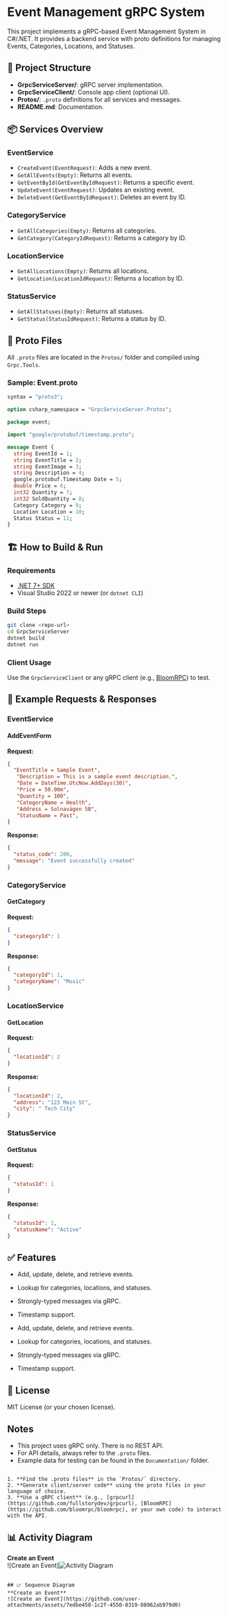 # Event Management gRPC System

This project implements a gRPC-based Event Management System in C#/.NET. It provides a backend service with proto definitions for managing Events, Categories, Locations, and Statuses.

## 🧩 Project Structure

- **GrpcServiceServer/**: gRPC server implementation.
- **GrpcServiceClient/**: Console app client (optional UI).
- **Protos/**: `.proto` definitions for all services and messages.
- **README.md**: Documentation.

## 📦 Services Overview

### EventService

- `CreateEvent(EventRequest)`: Adds a new event.
- `GetAllEvents(Empty)`: Returns all events.
- `GetEventById(GetEventByIdRequest)`: Returns a specific event.
- `UpdateEvent(EventRequest)`: Updates an existing event.
- `DeleteEvent(GetEventByIdRequest)`: Deletes an event by ID.

### CategoryService

- `GetAllCategories(Empty)`: Returns all categories.
- `GetCategory(CategoryIdRequest)`: Returns a category by ID.

### LocationService

- `GetAllLocations(Empty)`: Returns all locations.
- `GetLocation(LocationIdRequest)`: Returns a location by ID.

### StatusService

- `GetAllStatuses(Empty)`: Returns all statuses.
- `GetStatus(StatusIdRequest)`: Returns a status by ID.

## 📄 Proto Files

All `.proto` files are located in the `Protos/` folder and compiled using `Grpc.Tools`.

### Sample: Event.proto

```proto
syntax = "proto3";

option csharp_namespace = "GrpcServiceServer.Protos";

package event;

import "google/protobuf/timestamp.proto";

message Event {
  string EventId = 1;
  string EventTitle = 2;
  string EventImage = 3;
  string Description = 4;
  google.protobuf.Timestamp Date = 5;
  double Price = 6;
  int32 Quantity = 7;
  int32 SoldQuantity = 8;
  Category Category = 9;
  Location Location = 10;
  Status Status = 11;
}
```

## 🏗️ How to Build & Run

### Requirements

- [.NET 7+ SDK](https://dotnet.microsoft.com/en-us/download)
- Visual Studio 2022 or newer (or `dotnet CLI`)

### Build Steps

```bash
git clone <repo-url>
cd GrpcServiceServer
dotnet build
dotnet run
```

### Client Usage

Use the `GrpcServiceClient` or any gRPC client (e.g., [BloomRPC](https://github.com/bloomrpc/bloomrpc)) to test.

## 📨 Example Requests & Responses

### EventService

#### AddEventForm

**Request:**

```json
{
  "EventTitle = Sample Event",
   "Description = This is a sample event description.",
   "Date = DateTime.UtcNow.AddDays(30)",
   "Price = 50.00m",
   "Quantity = 100",
   "CategoryName = Health",
   "Address = Solnavägen 5B",
   "StatusName = Past",
}
```

**Response:**

```json
{
  "status_code": 200,
  "message": "Event successfully created"
}
```

### CategoryService

#### GetCategory

**Request:**

```json
{
  "categoryId": 1
}
```

**Response:**

```json
{
  "categoryId": 1,
  "categoryName": "Music"
}
```

### LocationService

#### GetLocation

**Request:**

```json
{
  "locationId": 2
}
```

**Response:**

```json
{
  "locationId": 2,
  "address": "123 Main St",
  "city": " Tech City"
}
```

### StatusService

#### GetStatus

**Request:**

```json
{
  "statusId": 1
}
```

**Response:**

```json
{
  "statusId": 1,
  "statusName": "Active"
}
```

## ✅ Features
- Add, update, delete, and retrieve events.
- Lookup for categories, locations, and statuses.
- Strongly-typed messages via gRPC.
- Timestamp support.

- Add, update, delete, and retrieve events.
- Lookup for categories, locations, and statuses.
- Strongly-typed messages via gRPC.
- Timestamp support.


## 📄 License

MIT License (or your chosen license).


## Notes

- This project uses gRPC only. There is no REST API.
- For API details, always refer to the `.proto` files.
- Example data for testing can be found in the `Documentation/` folder.
```

1. **Find the .proto files** in the `Protos/` directory.
2. **Generate client/server code** using the proto files in your language of choice.
3. **Use a gRPC client** (e.g., [grpcurl](https://github.com/fullstorydev/grpcurl), [BloomRPC](https://github.com/bloomrpc/bloomrpc), or your own code) to interact with the API.
```

## 📊 Activity Diagram  
**Create an Event**  
![Create an Event]![Activity Diagram](https://github.com/user-attachments/assets/c95d59c3-4066-48ff-97bb-688f9eb5ef26)
```

## 📈 Sequence Diagram  
**Create an Event**  
![Create an Event](https://github.com/user-attachments/assets/7edbe458-1c2f-4550-8319-08962ab979d0)
``` 
